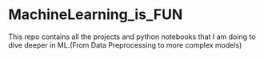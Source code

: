 # MachineLearning_is_FUN
This repo contains all the projects and python notebooks that I am doing to dive deeper in ML.(From Data Preprocessing to more complex models)
